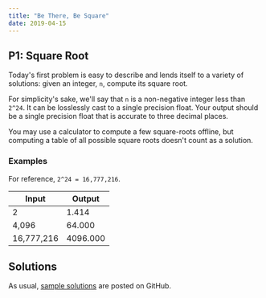 ```yaml
---
title: "Be There, Be Square"
date: 2019-04-15
---
```


## P1: Square Root

Today's first problem is easy to describe and lends itself to a variety of solutions: given an integer, `n`, compute its square root.

For simplicity's sake, we'll say that `n` is a non-negative integer less than `2^24`. It can be losslessly cast to a single precision float. Your output should be a single precision float that is accurate to three decimal places.

You may use a calculator to compute a few square-roots offline, but computing a table of all possible square roots doesn't count as a solution.

### Examples

For reference, `2^24 = 16,777,216`.

| Input      | Output   |
|------------|----------|
|          2 |    1.414 |
|      4,096 |   64.000 |
| 16,777,216 | 4096.000 |


## Solutions

As usual, [sample solutions][csip-uga/archive] are posted on GitHub.

[csip-uga/archive]: https://github.com/csip-uga/archive
